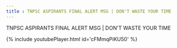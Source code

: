 ```yaml
---
title : TNPSC ASPIRANTS FINAL ALERT MSG | DON'T WASTE YOUR TIME
---
```


TNPSC ASPIRANTS FINAL ALERT MSG | DON'T WASTE YOUR TIME



{% include youtubePlayer.html id='cFMmqPiKU50' %}

